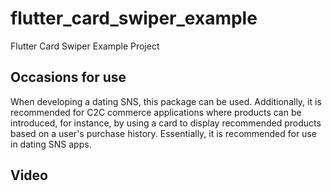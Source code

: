 # flutter_card_swiper_example

Flutter Card Swiper Example Project 

## Occasions for use

When developing a dating SNS, this package can be used. Additionally, it is recommended for C2C commerce applications where products can be introduced, for instance, by using a card to display recommended products based on a user's purchase history. Essentially, it is recommended for use in dating SNS apps.


## Video
